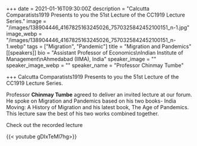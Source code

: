+++
date = 2021-01-16T09:30:00Z
description = "Calcutta Comparatists1919 Presents to you the 51st Lecture of the CC1919 Lecture Series."
image = "/images/138904446_4167825163245026_7570325842452100151_n-1.jpg"
image_webp = "/images/138904446_4167825163245026_7570325842452100151_n-1.webp"
tags = ["Migration", "Pandemic"]
title = "Migration and Pandemics"
[[speakers]]
bio = "Assistant Professor of Economics\nIndian Institute of Management\nAhmedabad (IIMA), India"
speaker_image = ""
speaker_image_webp = ""
speaker_name = "Professor Chinmay Tumbe"

+++
Calcutta Comparatists1919 Presents to you the 51st Lecture of the CC1919 Lecture Series.

Professor **Chinmay Tumbe** agreed to deliver an invited lecture at our forum. He spoke on Migration and Pandemics based on his two books- India Moving: A History of Migration and his latest book, The Age of Pandemics. This lecture saw the best of his two works combined together.

Check out the recorded lecture

{{< youtube gDIxTeMl7hg>}}